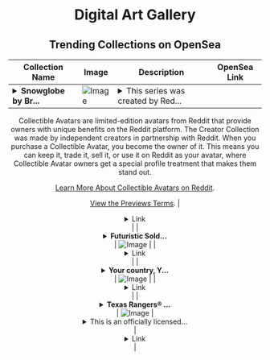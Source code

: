 <div align="center">

# Digital Art Gallery

## Trending Collections on OpenSea

| Collection Name                       | Image                                                                                     | Description                       | OpenSea Link                                                                                          |
|---------------------------------------|-------------------------------------------------------------------------------------------|-----------------------------------|--------------------------------------------------------------------------------------------------------|
| **<details><summary>Snowglobe by Br...</summary>Snowglobe by Brown Onion  x Reddit Collectible Avatars</details>** | ![Image](https://i.seadn.io/s/raw/files/15a89fa555d41cd47de1d1380cb9d850.png?w=500&auto=format?w=200&auto=format) | <details><summary>This series was created by Red...</summary>This series was created by Reddit user Brown Onion  as a part of the Collectible Avatars Creator Program. You can [check out the creator's profile on Reddit](https://www.reddit.com/user/BrownOnionGamer/).

Collectible Avatars are limited-edition avatars from Reddit that provide owners with unique benefits on the Reddit platform. The Creator Collection was made by independent creators in partnership with Reddit. When you purchase a Collectible Avatar, you become the owner of it. This means you can keep it, trade it, sell it, or use it on Reddit as your avatar, where Collectible Avatar owners get a special profile treatment that makes them stand out.

[Learn More About Collectible Avatars on Reddit](https://reddithelp.com/hc/en-us/articles/6213835889044).

[View the Previews Terms](https://www.redditinc.com/policies/previews-terms).</details> | <details><summary>Link</summary>[Snowglobe by Brown Onion  x Reddit Collectible Avatars](https://opensea.io/collection/snowglobe-by-brown-onion-x-reddit-collectible-avat)</details> |
| **<details><summary>Futuristic Sold...</summary>Futuristic Soldiers</details>** | ![Image](https://i.seadn.io/s/raw/files/c94d25018adbe9ae71e449de1ad610c7.webp?w=500&auto=format?w=200&auto=format) |  | <details><summary>Link</summary>[Futuristic Soldiers](https://opensea.io/collection/futuristic-soldiers-3)</details> |
| **<details><summary>Your country, Y...</summary>Your country, Your flag</details>** | ![Image](https://i.seadn.io/s/raw/files/8fa6285d7494547d04091b48d47abedb.png?w=500&auto=format?w=200&auto=format) |  | <details><summary>Link</summary>[Your country, Your flag](https://opensea.io/collection/your-country-your-flag)</details> |
| **<details><summary>Texas Rangers® ...</summary>Texas Rangers® Isiah Kiner-Falefa Base Vintage Stock 93 Super Rare</details>** | ![Image](https://i.seadn.io/s/raw/files/c319498e74810b60a977ff5d3a4d3c6c.jpg?w=500&auto=format?w=200&auto=format) | <details><summary>This is an officially licensed...</summary>This is an officially licensed NFT from the 2022 Topps Series 1 Baseball NFT Collection. Inspired by the fan-favorite Topps Series 1 Base, this collection also includes brand new NFT products such as Stars of MLB Chrome, Generation NOW, Ultra Short Print, Team Cube 2.0, and a special 1987 35th Anniversary Motion Set. Visit ToppsNFTs.com for more details on this release.
Major League Baseball trademarks and copyrights are used with permission of Major League Baseball. Visit MLB.com.</details> | <details><summary>Link</summary>[Texas Rangers® Isiah Kiner-Falefa Base Vintage Stock 93 Super Rare](https://opensea.io/collection/texas-rangers-r-isiah-kiner-falefa-base-vintage--1)</details> |

</div>